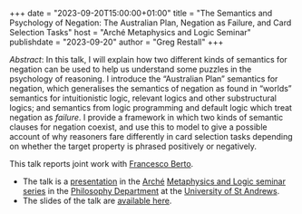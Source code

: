 +++
date = "2023-09-20T15:00:00+01:00"
title = "The Semantics and Psychology of Negation: The Australian Plan, Negation as Failure, and Card Selection Tasks"
host = "Arché Metaphysics and Logic Seminar"
publishdate = "2023-09-20"
author = "Greg Restall"
+++

*Abstract*: In this talk, I will explain how two different kinds of semantics for negation can be used to help us understand some puzzles in the psychology of reasoning. I introduce the &ldquo;Australian Plan&rdquo; semantics for negation, which generalises the semantics of negation as found in &ldquo;worlds&rdquo; semantics for intuitionistic logic, relevant logics and other substructural logics; and semantics from logic programming and default logic which treat negation as _failure_. I provide a framework in which two kinds of semantic clauses for negation coexist, and use this to model to give a possible account of why reasoners fare differently in card selection tasks depending on whether the target property is phrased positively or negatively. 

This talk reports joint work with [Francesco Berto](https://www.st-andrews.ac.uk/philosophy/people/fb96).

* The talk is a [presentation](https://www.st-andrews.ac.uk/arche/event/metaphysics-and-logic-seminar-5-2/) in the [Arché](https://www.st-andrews.ac.uk/arche/) [Metaphysics and Logic seminar series](https://www.st-andrews.ac.uk/arche/series/metaphysics-and-logic-seminar-3/) in the [Philosophy Department](https://www.st-andrews.ac.uk/philosophy/) at the [University of St Andrews](https://www.st-andrews.ac.uk/).
* The slides of the talk are [available here](/slides/spn-arche-ml.pdf).
